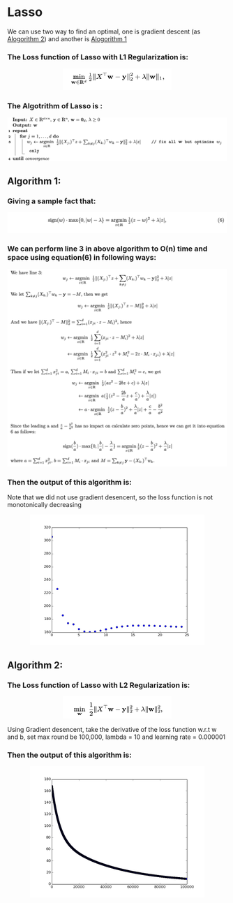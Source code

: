 # Lasso

We can use two way to find an optimal, one is gradient descent (as [Alogorithm 2](https://github.com/bochendong/Machine-learning/blob/master/Linear_regression/Lasso/README.md#algorithm-2)) and another is [Alogorithm 1](https://github.com/bochendong/Machine-learning/blob/master/Linear_regression/Lasso/README.md#algorithm-1)
### The Loss function of Lasso with L1 Regularization is:

<p align="center">
	<img src="https://github.com/bochendong/Machine-learning/raw/master/Linear_regression/image/Lasso1.png"
        width="250" height="50">
	<p align="center">
</p>

### The Algotrithm of Lasso is :

![Lasso2](https://github.com/bochendong/Machine-learning/raw/master/Linear_regression/image/Lasso2.png)

## Algorithm 1:
### Giving a sample fact that:

![Lasso3](https://github.com/bochendong/Machine-learning/raw/master/Linear_regression/image/Lasso3.png)

### We can perform line 3 in above algorithm to O(n) time and space using equation(6) in following ways:

![Lasso4](https://github.com/bochendong/Machine-learning/raw/master/Linear_regression/image/Lasso4.png)

### Then the output of this algorithm is:
Note that we did not use gradient desencent, so the loss function is not monotonically decreasing
<p align="center">
	<img src="https://github.com/bochendong/Machine-learning/raw/master/Linear_regression/image/figure_1.png"
        width="400" height="300">
	<p align="center">
</p>

## Algorithm 2:
### The Loss function of Lasso with L2 Regularization is:
<p align="center">
	<img src="https://github.com/bochendong/Machine-learning/raw/master/Linear_regression/image/Lasso5.png"
        width="250" height="50">
	<p align="center">
</p>

Using Gradient desencent, take the derivative of the loss function w.r.t w and b, set max round be 100,000, lambda = 10 and learning rate = 0.000001

### Then the output of this algorithm is:
<p align="center">
	<img src="https://github.com/bochendong/Machine-learning/raw/master/Linear_regression/image/figure_2.png"
        width="400" height="300">
	<p align="center">
</p>

